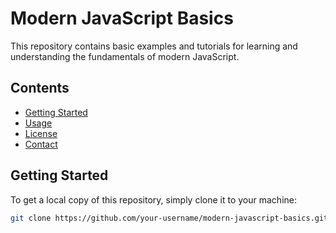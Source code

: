 # Modern JavaScript Basics

This repository contains basic examples and tutorials for learning and understanding the fundamentals of modern JavaScript.

## Contents

- [Getting Started](#getting-started)
- [Usage](#usage)
- [License](#license)
- [Contact](#contact)

## Getting Started

To get a local copy of this repository, simply clone it to your machine:

```sh
git clone https://github.com/your-username/modern-javascript-basics.git
